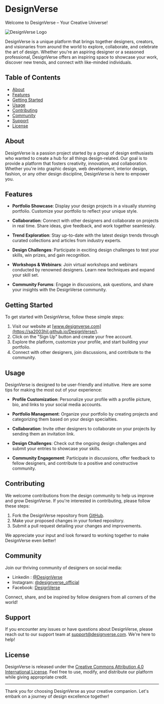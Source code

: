# DesignVerse

Welcome to DesignVerse – Your Creative Universe!

![DesignVerse Logo](./assets/main_logo.png)

DesignVerse is a unique platform that brings together designers, creators, and visionaries from around the world to explore, collaborate, and celebrate the art of design. Whether you're an aspiring designer or a seasoned professional, DesignVerse offers an inspiring space to showcase your work, discover new trends, and connect with like-minded individuals.

## Table of Contents

- [About](#about)
- [Features](#features)
- [Getting Started](#getting-started)
- [Usage](#usage)
- [Contributing](#contributing)
- [Community](#community)
- [Support](#support)
- [License](#license)

## About

DesignVerse is a passion project started by a group of design enthusiasts who wanted to create a hub for all things design-related. Our goal is to provide a platform that fosters creativity, innovation, and collaboration. Whether you're into graphic design, web development, interior design, fashion, or any other design discipline, DesignVerse is here to empower you.

## Features

- **Portfolio Showcase**: Display your design projects in a visually stunning portfolio. Customize your portfolio to reflect your unique style.

- **Collaboration**: Connect with other designers and collaborate on projects in real time. Share ideas, give feedback, and work together seamlessly.

- **Trend Exploration**: Stay up-to-date with the latest design trends through curated collections and articles from industry experts.

- **Design Challenges**: Participate in exciting design challenges to test your skills, win prizes, and gain recognition.

- **Workshops & Webinars**: Join virtual workshops and webinars conducted by renowned designers. Learn new techniques and expand your skill set.

- **Community Forums**: Engage in discussions, ask questions, and share your insights with the DesignVerse community.

## Getting Started

To get started with DesignVerse, follow these simple steps:

1. Visit our website at [www.designverse.com](https://sa2003hil.github.io/DesignVerse/).
2. Click on the "Sign Up" button and create your free account.
3. Explore the platform, customize your profile, and start building your portfolio.
4. Connect with other designers, join discussions, and contribute to the community.

## Usage

DesignVerse is designed to be user-friendly and intuitive. Here are some tips for making the most out of your experience:

- **Profile Customization**: Personalize your profile with a profile picture, bio, and links to your social media accounts.

- **Portfolio Management**: Organize your portfolio by creating projects and categorizing them based on your design specialties.

- **Collaboration**: Invite other designers to collaborate on your projects by sending them an invitation link.

- **Design Challenges**: Check out the ongoing design challenges and submit your entries to showcase your skills.

- **Community Engagement**: Participate in discussions, offer feedback to fellow designers, and contribute to a positive and constructive community.

## Contributing

We welcome contributions from the design community to help us improve and grow DesignVerse. If you're interested in contributing, please follow these steps:

1. Fork the DesignVerse repository from [GitHub](https://github.com/Sa2003hil/DesignVerse).
2. Make your proposed changes in your forked repository.
3. Submit a pull request detailing your changes and improvements.

We appreciate your input and look forward to working together to make DesignVerse even better!

## Community

Join our thriving community of designers on social media:

- Linkedin : [@DesignVerse](https://www.linkedin.com/company/designversesociety/)
- Instagram: [@designverse_official]()
- Facebook: [DesignVerse]()

Connect, share, and be inspired by fellow designers from all corners of the world!

## Support

If you encounter any issues or have questions about DesignVerse, please reach out to our support team at [support@designverse.com](mailto:support@designverse.com). We're here to help!

## License

DesignVerse is released under the [Creative Commons Attribution 4.0 International License](LICENSE.md). Feel free to use, modify, and distribute our platform while giving appropriate credit.

---

Thank you for choosing DesignVerse as your creative companion. Let's embark on a journey of design excellence together!
